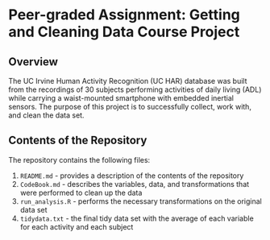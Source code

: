 # Peer-graded Assignment: Getting and Cleaning Data Course Project

## Overview

The UC Irvine Human Activity Recognition (UC HAR) database was built from the recordings of 30 subjects performing activities of daily living (ADL) while carrying a waist-mounted smartphone with embedded inertial sensors. The purpose of this project is to successfully collect, work with, and clean the data set.

## Contents of the Repository

The repository contains the following files:

1. ```README.md``` - provides a description of the contents of the repository
2. ```CodeBook.md``` - describes the variables, data, and transformations that were performed to clean up the data
3. ```run_analysis.R``` - performs the necessary transformations on the original data set 
4. ```tidydata.txt``` - the final tidy data set with the average of each variable for each activity and each subject
